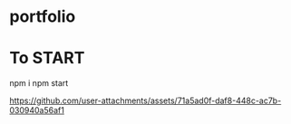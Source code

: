# portfolio




# To START

npm i
npm start









https://github.com/user-attachments/assets/71a5ad0f-daf8-448c-ac7b-030940a56af1

